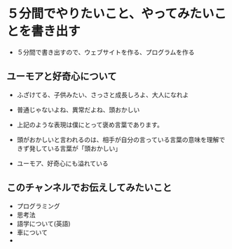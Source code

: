 # ５分間でやりたいこと、やってみたいことを書き出す

- ５分間で書き出すので、ウェブサイトを作る、プログラムを作る

## ユーモアと好奇心について

- ふざけてる、子供みたい、さっさと成長しろよ、大人になれよ
- 普通じゃないよね、異常だよね、頭おかしい
- 上記のような表現は僕にとって褒め言葉であります。
- 頭がおかしいと言われるのは、相手が自分の言っている言葉の意味を理解できず発している言葉が「頭おかしい」

- ユーモア、好奇心にも溢れている

## このチャンネルでお伝えしてみたいこと

- プログラミング
- 思考法
- 語学について(英語)
- 車について
- 
